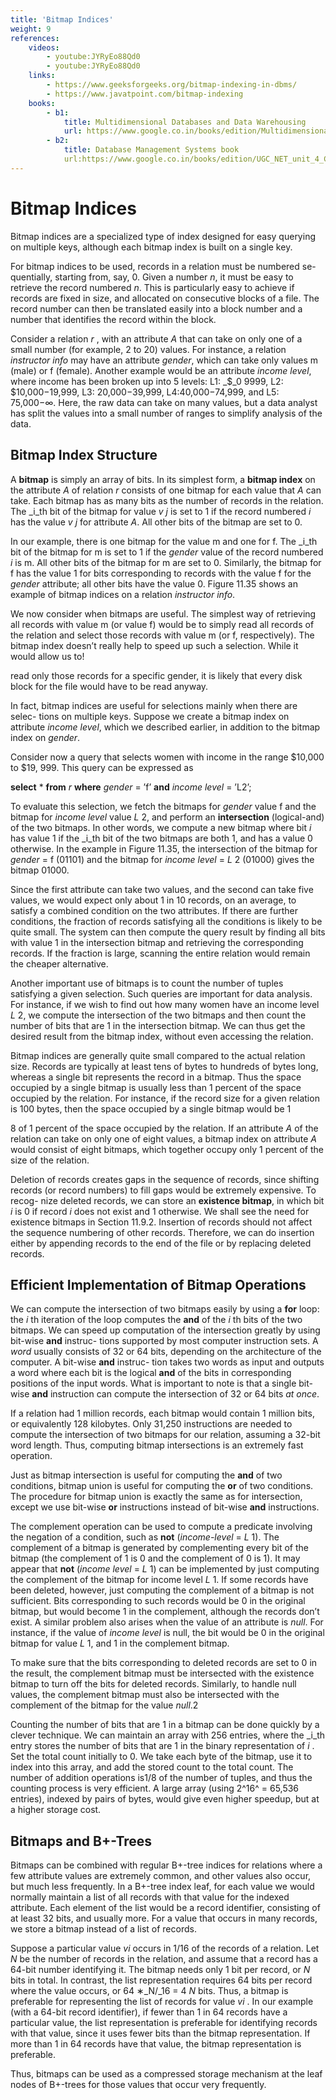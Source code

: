 ```yaml
---
title: 'Bitmap Indices'
weight: 9
references:
    videos:
        - youtube:JYRyEo88Qd0 
        - youtube:JYRyEo88Qd0
    links:
        - https://www.geeksforgeeks.org/bitmap-indexing-in-dbms/
        - https://www.javatpoint.com/bitmap-indexing
    books:
        - b1:
            title: Multidimensional Databases and Data Warehousing
            url: https://www.google.co.in/books/edition/Multidimensional_Databases_and_Data_Ware/GYdyEAAAQBAJ?hl=en&gbpv=0
        - b2:
            title: Database Management Systems book
            url:https://www.google.co.in/books/edition/UGC_NET_unit_4_COMPUTER_SCIENCE_Database/9iWGEAAAQBAJ?hl=en&gbpv=0
---
```


# Bitmap Indices

Bitmap indices are a specialized type of index designed for easy querying on multiple keys, although each bitmap index is built on a single key.

For bitmap indices to be used, records in a relation must be numbered se- quentially, starting from, say, 0. Given a number _n_, it must be easy to retrieve the record numbered _n_. This is particularly easy to achieve if records are fixed in size, and allocated on consecutive blocks of a file. The record number can then be translated easily into a block number and a number that identifies the record within the block.

Consider a relation _r_ , with an attribute _A_ that can take on only one of a small number (for example, 2 to 20) values. For instance, a relation _instructor info_ may have an attribute _gender_, which can take only values m (male) or f (female). Another example would be an attribute _income level_, where income has been broken up into 5 levels: L1: _$_0 9999, L2: $10,000−19,999, L3: 20,000−39,999, L4:40,000−74,999, and L5: 75,000−∞. Here, the raw data can take on many values, but a data analyst has split the values into a small number of ranges to simplify analysis of the data.

## Bitmap Index Structure

A **bitmap** is simply an array of bits. In its simplest form, a **bitmap index** on the attribute _A_ of relation _r_ consists of one bitmap for each value that _A_ can take. Each bitmap has as many bits as the number of records in the relation. The _i_th bit of the bitmap for value _v j_ is set to 1 if the record numbered _i_ has the value _v j_ for attribute _A_. All other bits of the bitmap are set to 0.

In our example, there is one bitmap for the value m and one for f. The _i_th bit of the bitmap for m is set to 1 if the _gender_ value of the record numbered _i_ is m. All other bits of the bitmap for m are set to 0. Similarly, the bitmap for f has the value 1 for bits corresponding to records with the value f for the _gender_ attribute; all other bits have the value 0. Figure 11.35 shows an example of bitmap indices on a relation _instructor info_.

We now consider when bitmaps are useful. The simplest way of retrieving all records with value m (or value f) would be to simply read all records of the relation and select those records with value m (or f, respectively). The bitmap index doesn’t really help to speed up such a selection. While it would allow us to!


read only those records for a specific gender, it is likely that every disk block for the file would have to be read anyway.

In fact, bitmap indices are useful for selections mainly when there are selec- tions on multiple keys. Suppose we create a bitmap index on attribute _income level_, which we described earlier, in addition to the bitmap index on _gender_.

Consider now a query that selects women with income in the range $10,000 to
$19, 999. This query can be expressed as

**select** \* 
**from** _r_ 
**where** _gender_ \= ’f’ **and** _income level_ \= ’L2’;

To evaluate this selection, we fetch the bitmaps for _gender_ value f and the bitmap for _income level_ value _L_ 2, and perform an **intersection** (logical-and) of the two bitmaps. In other words, we compute a new bitmap where bit _i_ has value 1 if the _i_th bit of the two bitmaps are both 1, and has a value 0 otherwise. In the example in Figure 11.35, the intersection of the bitmap for _gender_ \= f (01101) and the bitmap for _income level_ \= _L_ 2 (01000) gives the bitmap 01000.

Since the first attribute can take two values, and the second can take five values, we would expect only about 1 in 10 records, on an average, to satisfy a combined condition on the two attributes. If there are further conditions, the fraction of records satisfying all the conditions is likely to be quite small. The system can then compute the query result by finding all bits with value 1 in the intersection bitmap and retrieving the corresponding records. If the fraction is large, scanning the entire relation would remain the cheaper alternative.

Another important use of bitmaps is to count the number of tuples satisfying a given selection. Such queries are important for data analysis. For instance, if we wish to find out how many women have an income level _L_ 2, we compute the intersection of the two bitmaps and then count the number of bits that are 1 in the intersection bitmap. We can thus get the desired result from the bitmap index, without even accessing the relation.

Bitmap indices are generally quite small compared to the actual relation size. Records are typically at least tens of bytes to hundreds of bytes long, whereas a single bit represents the record in a bitmap. Thus the space occupied by a single bitmap is usually less than 1 percent of the space occupied by the relation. For instance, if the record size for a given relation is 100 bytes, then the space occupied by a single bitmap would be 1

8 of 1 percent of the space occupied by the relation. If an attribute _A_ of the relation can take on only one of eight values, a bitmap index on attribute _A_ would consist of eight bitmaps, which together occupy only 1 percent of the size of the relation.

Deletion of records creates gaps in the sequence of records, since shifting records (or record numbers) to fill gaps would be extremely expensive. To recog- nize deleted records, we can store an **existence bitmap**, in which bit _i_ is 0 if record _i_ does not exist and 1 otherwise. We shall see the need for existence bitmaps in Section 11.9.2. Insertion of records should not affect the sequence numbering of other records. Therefore, we can do insertion either by appending records to the end of the file or by replacing deleted records.

## Efficient Implementation of Bitmap Operations

We can compute the intersection of two bitmaps easily by using a **for** loop: the _i_ th iteration of the loop computes the **and** of the _i_ th bits of the two bitmaps. We can speed up computation of the intersection greatly by using bit-wise **and** instruc- tions supported by most computer instruction sets. A _word_ usually consists of 32 or 64 bits, depending on the architecture of the computer. A bit-wise **and** instruc- tion takes two words as input and outputs a word where each bit is the logical **and** of the bits in corresponding positions of the input words. What is important to note is that a single bit-wise **and** instruction can compute the intersection of 32 or 64 bits _at once_.

If a relation had 1 million records, each bitmap would contain 1 million bits, or equivalently 128 kilobytes. Only 31,250 instructions are needed to compute the intersection of two bitmaps for our relation, assuming a 32-bit word length. Thus, computing bitmap intersections is an extremely fast operation.

Just as bitmap intersection is useful for computing the **and** of two conditions, bitmap union is useful for computing the **or** of two conditions. The procedure for bitmap union is exactly the same as for intersection, except we use bit-wise **or** instructions instead of bit-wise **and** instructions.

The complement operation can be used to compute a predicate involving the negation of a condition, such as **not** (_income-level_ \= _L_ 1). The complement of a bitmap is generated by complementing every bit of the bitmap (the complement of 1 is 0 and the complement of 0 is 1). It may appear that **not** (_income level_ \= _L_ 1) can be implemented by just computing the complement of the bitmap for income level _L_ 1\. If some records have been deleted, however, just computing the complement of a bitmap is not sufficient. Bits corresponding to such records would be 0 in the original bitmap, but would become 1 in the complement, although the records don’t exist. A similar problem also arises when the value of an attribute is _null_. For instance, if the value of _income level_ is null, the bit would be 0 in the original bitmap for value _L_ 1, and 1 in the complement bitmap.

To make sure that the bits corresponding to deleted records are set to 0 in the result, the complement bitmap must be intersected with the existence bitmap to turn off the bits for deleted records. Similarly, to handle null values, the complement bitmap must also be intersected with the complement of the bitmap for the value _null_.2

Counting the number of bits that are 1 in a bitmap can be done quickly by a clever technique. We can maintain an array with 256 entries, where the _i_th entry stores the number of bits that are 1 in the binary representation of _i_ . Set the total count initially to 0. We take each byte of the bitmap, use it to index into this array, and add the stored count to the total count. The number of addition operations is1/8 of the number of tuples, and thus the counting process is very efficient. A large array (using 2^16^ = 65,536 entries), indexed by pairs of bytes, would give even higher speedup, but at a higher storage cost.

## Bitmaps and B+-Trees

Bitmaps can be combined with regular B+-tree indices for relations where a few attribute values are extremely common, and other values also occur, but much less frequently. In a B+-tree index leaf, for each value we would normally maintain a list of all records with that value for the indexed attribute. Each element of the list would be a record identifier, consisting of at least 32 bits, and usually more. For a value that occurs in many records, we store a bitmap instead of a list of records.

Suppose a particular value _vi_ occurs in 1/16 of the records of a relation. Let _N_ be the number of records in the relation, and assume that a record has a 64-bit number identifying it. The bitmap needs only 1 bit per record, or _N_ bits in total. In contrast, the list representation requires 64 bits per record where the value occurs, or 64 ∗_N/_16 = 4 _N_ bits. Thus, a bitmap is preferable for representing the list of records for value _vi_ . In our example (with a 64-bit record identifier), if fewer than 1 in 64 records have a particular value, the list representation is preferable for identifying records with that value, since it uses fewer bits than the bitmap representation. If more than 1 in 64 records have that value, the bitmap representation is preferable.

Thus, bitmaps can be used as a compressed storage mechanism at the leaf nodes of B+-trees for those values that occur very frequently.

